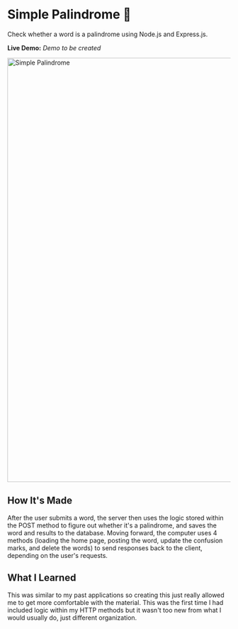 # Simple Palindrome 💬

Check whether a word is a palindrome using Node.js and Express.js.

**Live Demo:** <i>Demo to be created</i>

<img width="956" alt="Simple Palindrome" src="https://user-images.githubusercontent.com/88993361/141249468-77ed6d82-0458-428b-9f1a-02ef88b4b51d.png">

## How It's Made
After the user submits a word, the server then uses the logic stored within the POST method to figure out whether it's a palindrome, and saves the word and results to the database. Moving forward, the computer uses 4 methods (loading the home page, posting the word, update the confusion marks, and delete the words) to send responses back to the client, depending on the user's requests.

## What I Learned
This was similar to my past applications so creating this just really allowed me to get more comfortable with the material. This was the first time I had included logic within my HTTP methods but it wasn't too new from what I would usually do, just different organization.
